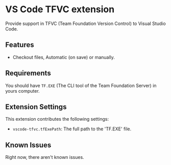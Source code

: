 # VS Code TFVC extension

Provide support in TFVC (Team Foundation Version Control) to Visual Studio Code.

## Features

- Checkout files, Automatic (on save) or manually.

## Requirements

You should have `TF.EXE` (The CLI tool of the Team Foundation Server) in yours computer.

## Extension Settings

This extension contributes the following settings:

* `vscode-tfvc.tfExePath`: The full path to the 'TF.EXE' file.

## Known Issues

Right now, there aren't known issues.
